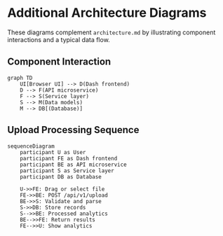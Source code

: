 # Additional Architecture Diagrams

These diagrams complement `architecture.md` by illustrating component interactions and a typical data flow.

## Component Interaction

```mermaid
graph TD
    UI[Browser UI] --> D(Dash frontend)
    D --> F(API microservice)
    F --> S(Service layer)
    S --> M(Data models)
    M --> DB[(Database)]
```

## Upload Processing Sequence

```mermaid
sequenceDiagram
    participant U as User
    participant FE as Dash frontend
    participant BE as API microservice
    participant S as Service layer
    participant DB as Database

    U->>FE: Drag or select file
    FE->>BE: POST /api/v1/upload
    BE->>S: Validate and parse
    S->>DB: Store records
    S-->>BE: Processed analytics
    BE-->>FE: Return results
    FE-->>U: Show analytics
```
